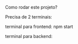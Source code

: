 Como rodar este projeto?

Precisa de 2 terminais:

terminal para frontend: npm start

terminal para backend: 